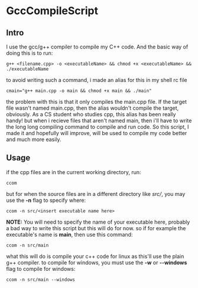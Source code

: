 # GccCompileScript

## Intro 
I use the gcc/g++ compiler to compile my C++ code. And the basic way of doing this is to run:

```
g++ <filename.cpp> -o <executableName> && chmod +x <executableName> && ./executableName
```

to avoid writing such a command, i made an alias for this in my shell rc file

```
cmain="g++ main.cpp -o main && chmod +x main && ./main"
```

the problem with this is that it only compiles the main.cpp file. If the target file wasn't named main.cpp, then the alias wouldn't compile the target, obviously. As a CS student who studies cpp, this alias has been really handy! but when i recieve files that aren't named main, then i'll have to write the long long compiling command to compile and run code. So this script, I made it and hopefully will improve, will be used to compile my code better and much more easily.

## Usage

if the cpp files are in the current working directory, run:
```
ccom
```

but for when the source files are in a different directory like *src/*, you may use the **-n** flag to specify where:
```
ccom -n src/<insert executable name here>
```

**NOTE:** You will need to specify the name of your executable here, probably a bad way to write this script but this will do for now. so if for example the executable's name is **main**, then use this command:

```
ccom -n src/main
```

what this will do is compile your c++ code for linux as this'll use the plain g++ compiler. to compile for windows, you must use the **-w** or **--windows** flag to compile for windows:

```
ccom -n src/main --windows
```
